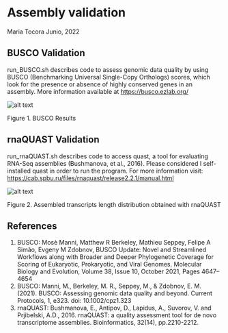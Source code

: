Assembly validation
=================
Maria Tocora 
Junio, 2022

## __BUSCO Validation__

run_BUSCO.sh describes code to assess genomic data quality by using BUSCO (Benchmarking Universal Single-Copy Orthologs) scores, which look for the presence or absence of highly conserved genes in an assembly. More information available at https://busco.ezlab.org/

![alt text](https://github.com/mariatocora/Transcriptomic-analysis-ant-plant/blob/main/Assembly_validation/Figures/BUSCO_results.png)

Figure 1. BUSCO Results

## __rnaQUAST Validation__

run_rnaQUAST.sh describes code to access quast, a tool for evaluating RNA-Seq assemblies (Bushmanova, et al., 2016). Please considered I self-installed quast in order to run the program. For more information visit:  https://cab.spbu.ru/files/rnaquast/release2.2.1/manual.html

![alt text](https://github.com/mariatocora/Transcriptomic-analysis-ant-plant/blob/main/Assembly_validation/Figures/AllseqsTranscript_length.png)

Figure 2. Assembled transcripts length distribution obtained with rnaQUAST

## __References__

1. BUSCO: Mosè Manni, Matthew R Berkeley, Mathieu Seppey, Felipe A Simão, Evgeny M Zdobnov, BUSCO Update: Novel and Streamlined Workflows along with Broader and Deeper Phylogenetic Coverage for Scoring of Eukaryotic, Prokaryotic, and Viral Genomes. Molecular Biology and Evolution, Volume 38, Issue 10, October 2021, Pages 4647–4654
2. BUSCO: Manni, M., Berkeley, M. R., Seppey, M., & Zdobnov, E. M. (2021). BUSCO: Assessing genomic data quality and beyond. Current Protocols, 1, e323. doi: 10.1002/cpz1.323
3. rnaQUAST: Bushmanova, E., Antipov, D., Lapidus, A., Suvorov, V. and Prjibelski, A.D., 2016. rnaQUAST: a quality assessment tool for de novo transcriptome assemblies. Bioinformatics, 32(14), pp.2210-2212.
